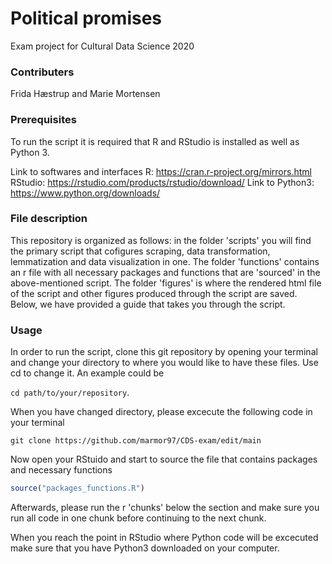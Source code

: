 # Political promises
Exam project for Cultural Data Science 2020

### Contributers
Frida Hæstrup and Marie Mortensen

### Prerequisites
To run the script it is required that R and RStudio is installed as well as Python 3.

Link to softwares and interfaces
R: https://cran.r-project.org/mirrors.html
RStudio: https://rstudio.com/products/rstudio/download/
Link to Python3: https://www.python.org/downloads/ 

### File description
This repository is organized as follows: in the folder 'scripts' you will find the primary script that cofigures scraping, data transformation, lemmatization and data visualization in one. The folder 'functions' contains an r file with all necessary packages and functions that are 'sourced' in the above-mentioned script. The folder 'figures' is where the rendered html file of the script and other figures produced through the script are saved. Below, we have provided a guide that takes you through the script.

### Usage 
In order to run the script, clone this git repository by opening your terminal and change your directory to where you would like to have these files. Use cd to change it. An example could be 

```cd path/to/your/repository```.

When you have changed directory, please excecute the following code in your terminal 

```git clone https://github.com/marmor97/CDS-exam/edit/main``` 

Now open your RStuido and start to source the file that contains packages and necessary functions
 
 ```r
 source("packages_functions.R")
 ```
 
Afterwards, please run the r 'chunks' below the section and make sure you run all code in one chunk before continuing to the next chunk.

When you reach the point in RStudio where Python code will be excecuted make sure that you have Python3 downloaded on your computer.

